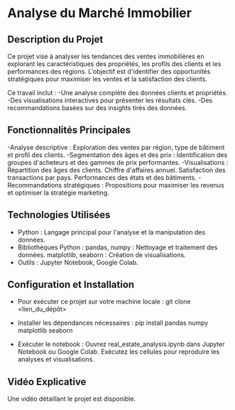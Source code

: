 # Analyse du Marché Immobilier

## Description du Projet
Ce projet vise à analyser les tendances des ventes immobilières en explorant les caractéristiques des propriétés, les profils des clients et les performances des régions. L'objectif est d'identifier des opportunités stratégiques pour maximiser les ventes et la satisfaction des clients.

Ce travail inclut :
  -Une analyse complète des données clients et propriétés.
  -Des visualisations interactives pour présenter les résultats clés.
  -Des recommandations basées sur des insights tirés des données.
  
## Fonctionnalités Principales
-Analyse descriptive : Exploration des ventes par région, type de bâtiment et profil des clients.
-Segmentation des âges et des prix : Identification des groupes d'acheteurs et des gammes de prix performantes.
-Visualisations :
  Répartition des âges des clients.
  Chiffre d'affaires annuel.
  Satisfaction des transactions par pays.
  Performances des états et des bâtiments.
-Recommandations stratégiques : Propositions pour maximiser les revenus et optimiser la stratégie marketing.

## Technologies Utilisées

- Python : Langage principal pour l'analyse et la manipulation des données.
- Bibliothèques Python :
pandas, numpy : Nettoyage et traitement des données.
matplotlib, seaborn : Création de visualisations.
- Outils : Jupyter Notebook, Google Colab.

## Configuration et Installation

- Pour exécuter ce projet sur votre machine locale :
git clone <lien_du_dépôt>
  
- Installer les dépendances nécessaires :
pip install pandas numpy matplotlib seaborn

- Exécuter le notebook :
Ouvrez real_estate_analysis.ipynb dans Jupyter Notebook ou Google Colab.
Exécutez les cellules pour reproduire les analyses et visualisations.

## Vidéo Explicative
Une vidéo détaillant le projet est disponible.
